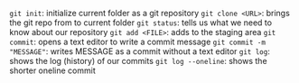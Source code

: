 `git init`: initialize current folder as a git repository
`git clone <URL>`: brings the git repo from <URL> to current folder
`git status`: tells us what we need to know about our repository
`git add <FILE>`: adds <FILE> to the staging area
`git commit`: opens a text editor to write a commit message
    `git commit -m "MESSAGE"`: writes MESSAGE as a commit without a text editor
`git log`: shows the log (history) of our commits
    `git log --oneline`: shows the shorter oneline commit
